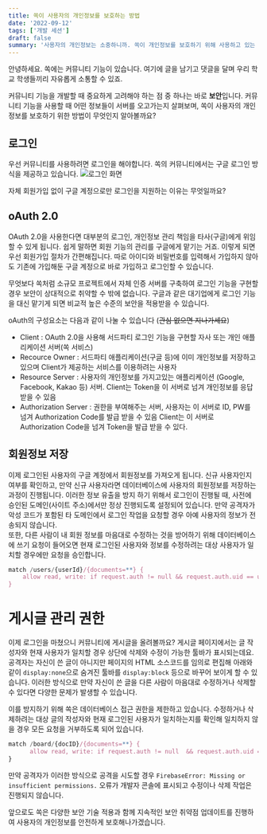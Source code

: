 ```yaml
---
title: 쏙이 사용자의 개인정보를 보호하는 방법
date: '2022-09-12'
tags: ['개발 세션']
draft: false
summary: '사용자의 개인정보는 소중하니까. 쏙이 개인정보를 보호하기 위해 사용하고 있는 기술들을 소개합니다.'
---
```


안녕하세요.
쏙에는 커뮤니티 기능이 있습니다. 여기에 글을 남기고 댓글을 달며 우리 학교 학생들끼리 자유롭게 소통할 수 있죠.

커뮤니티 기능을 개발할 때 중요하게 고려해야 하는 점 중 하나는 바로 <b>보안</b>입니다.
커뮤니티 기능을 사용할 때 어떤 정보들이 서버를 오고가는지 살펴보며, 쏙이 사용자의 개인정보를 보호하기 위한 방법이 무엇인지 알아볼까요?

## 로그인
우선 커뮤니티를 사용하려면 로그인을 해야합니다.
쏙의 커뮤니티에서는 구글 로그인 방식을 제공하고 있습니다.
![로그인 화면](https://i.imgur.com/wVvli2Q.png)

자체 회원가입 없이 구글 계정으로만 로그인을 지원하는 이유는 무엇일까요?

## oAuth 2.0
OAuth 2.0을 사용한다면 대부분의 로그인, 개인정보 관리 책임을 타사(구글)에게 위임할 수 있게 됩니다.
쉽게 말하면 회원 기능의 관리를 구글에게 맡기는 거죠.
이렇게 되면 우선 회원가입 절차가 간편해집니다. 따로 아이디와 비밀번호를 입력해서 가입하지 않아도 기존에 가입해둔 구글 계정으로 바로 가입하고 로그인할 수 있습니다.

무엇보다 쏙처럼 소규모 프로젝트에서 자체 인증 서버를 구축하여 로그인 기능을 구현할 경우 보안이 상대적으로 취약할 수 밖에 없습니다.
구글과 같은 대기업에게 로그인 기능을 대신 맡기게 되면 비교적 높은 수준의 보안을 적용받을 수 있습니다.

oAuth의 구성요소는 다음과 같이 나눌 수 있습니다 (~~관심 없으면 지나가세요~~)
- Client : OAuth 2.0을 사용해 서드파티 로그인 기능을 구현할 자사 또는 개인 애플리케이션 서버(쏙 서비스)
- Recource Owner : 서드파티 애플리케이션(구글 등)에 이미 개인정보를 저장하고 있으며 Client가 제공하는 서비스를 이용하려는 사용자
- Resource Server : 사용자의 개인정보를 가지고있는 애플리케이션 (Google, Facebook, Kakao 등) 서버. Client는 Token을 이 서버로 넘겨 개인정보를 응답 받을 수 있음
- Authorization Server : 권한을 부여해주는 서버, 사용자는 이 서버로 ID, PW를 넘겨 Authorization Code를 발급 받을 수 있음
Client는 이 서버로 Authorization Code을 넘겨 Token을 발급 받을 수 있다.

## 회원정보 저장
이제 로그인된 사용자의 구글 계정에서 회원정보를 가져오게 됩니다.
신규 사용자인지 여부를 확인하고, 만약 신규 사용자라면 데이터베이스에 사용자의 회원정보를 저장하는 과정이 진행됩니다.
이러한 정보 유출을 방지 하기 위해서 로그인이 진행될 때, 사전에 승인된 도메인(사이트 주소)에서만 정상 진행되도록 설정되어 있습니다.
만약 공격자가 악성 코드가 포함된 타 도메인에서 로그인 작업을 요청할 경우 아예 사용자의 정보가 전송되지 않습니다.\
또한, 다른 사람이 내 회원 정보를 마음대로 수정하는 것을 방어하기 위해 데이터베이스에 쓰기 요청이 들어오면 현재 로그인된 사용자와 정보를 수정하려는 대상 사용자가 일치할 경우에만 요청을 승인합니다.

~~~js
match /users/{userId}/{documents=**} {
    allow read, write: if request.auth != null && request.auth.uid == userId
}
~~~

# 게시글 관리 권한
이제 로그인을 마쳤으니 커뮤니티에 게시글을 올려볼까요?
게시글 페이지에서는 글 작성자와 현재 사용자가 일치할 경우 상단에 삭제와 수정이 가능한 툴바가 표시되는데요.
공격자는 자신이 쓴 글이 아니지만 페이지의 HTML 소스코드를 임의로 편집해 아래와 같이 `display:none`으로 숨겨진 툴바를 `display:block` 등으로 바꾸어 보이게 할 수 있습니다.
이러한 방식으로 만약 자신이 쓴 글을 다른 사람이 마음대로 수정하거나 삭제할 수 있다면 다양한 문제가 발생할 수 있습니다.

이를 방지하기 위해 쏙은 데이터베이스 접근 권한을 제한하고 있습니다.
수정하거나 삭제하려는 대상 글의 작성자와 현재 로그인된 사용자가 일치하는지를 확인해 일치하지 않을 경우 모든 요청을 거부하도록 되어 있습니다.
~~~js
match /board/{docID}/{documents=**} {
      allow read, write: if request.auth != null  && request.auth.uid == get(/databases/$(database)/documents/board/$(docID)).data.userId;
}
~~~
      
만약 공격자가 이러한 방식으로 공격을 시도할 경우 `FirebaseError: Missing or insufficient permissions.` 오류가 개발자 콘솔에 표시되고 수정이나 삭제 작업은 진행되지 않습니다.

앞으로도 쏙은 다양한 보안 기술 적용과 함께 지속적인 보안 취약점 업데이트를 진행하여 사용자의 개인정보를 안전하게 보호해나가겠습니다.